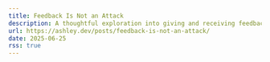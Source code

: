 ```yaml
---
title: Feedback Is Not an Attack
description: A thoughtful exploration into giving and receiving feedback.
url: https://ashley.dev/posts/feedback-is-not-an-attack/
date: 2025-06-25
rss: true
---
```

